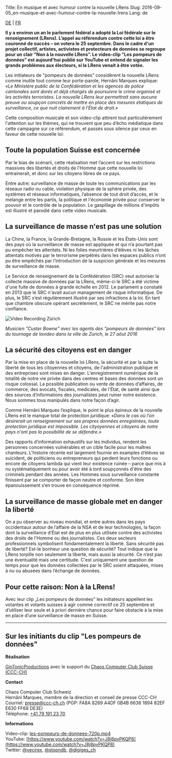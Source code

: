 Title: En musique et avec humour contre la nouvelle LRens
Slug: 2016-09-05_en-musique-et-avec-humour-contre-la-nouvelle-lrens
Lang: de

[DE](2016-09-05_mit_musik_und_humor_gegen_das_neue_ndg.html) | [FR](2016-09-05_en-musique-et-avec-humour-contre-la-nouvelle-lrens.html)

**Il y a environ un an le parlement fédéral a adopté la Loi fédérale sur le
renseignement (LRens). L’appel au référendum contre cette loi a être couronné
de succès – on votera le 25 septembre. Dans le cadre d'un projet collectif,
artistes, activistes et protecteurs de données se regroupe pour un clair "Non à
la nouvelle LRens”. Le video-clip "Les pompeurs de données” est aujourd'hui
publié sur YouTube et entend de signaler les grands problèmes aux électeurs, si
la LRens venait à être votée.**

Les initiateurs de "pompeurs de données” considèrent la nouvelle LRens
comme inutile tout comme leur porte-parole, Hernâni Marques explique:
*«Le Ministère public de la Confédération et les agences de police
cantonales sont dorés et déjà chargés de poursuivre le crime organisé et
les activités terroristes. La nouvelle LRens leur permettrait sans
aucune preuve ou soupçon concrets de mettre en place des mesures
étatiques de surveillance, ce que nuit clairement à l'État de droit.»*

Cette composition musicale et son video-clip attirent tout
particulièrement l'attention sur les thèmes, qui ne trouvent que peu
d’écho médiatique dans cette campagne sur ce référendum, et passés sous
silence par ceux en faveur de cette nouvelle loi:

## Toute la population Suisse est concernée

Par le bias de scénarii, cette réalisation met l’accent sur les
restrictions massives des libertés et droits de l'Homme que cette
nouvelle loi entrainerait, et donc sur les citoyens libres de ce pays.

Entre autre: surveillance de masse de toute les communications par les
réseaux radio ou cable, violation physique de la sphère privée, des
systèmes et réseaux informatiques, l’absence de tout droit d’accès, et
le melange entre les partis, la politique et l'économie privée pour
conserver le pouvoir et le contrôle de la population. Le gaspillage de
millions d'impôts est illustré et parodié dans cette video musicale.

## La surveillance de masse n'est pas une solution

La Chine, la France, la Grande-Bretagne, la Russie et les États-Unis
sont des pays où la surveillance de masse est appliquée et qui n’a
pourtant pas pu empêcher les attentats. Ni les folies meurtrières
d’élèves ni les lâches attentats motivés par le terrorisme perpétrés
dans les espaces publics n’ont pu être empêchés par l’introduction de la
suspicion générale et les mesures de surveillance de masse.

Le Service de renseignement de la Confédération (SRC) veut autoriser la
collecte massive de données par la LRens, même-ci le SRC a été victime
d'une fuite de données à grande échelle en 2012. Le parlament a constaté
en 2013 que le SRC n'avait aucun management de risque informatique. De
plus, le SRC s’est régulièrement illustré par ses infractions à la loi.
En tant que chambre obscure opérant secrètement, le SRC ne mérite pas
notre confiance.

![Video Recording Zürich](images/datensauger.jpg)

*Musicien "Custer Bowne" avec les agents des "pompeurs de données” lors du
tournage de lavideo dans la ville de Zurich, le 27 aôut 2016*

## La sécurité des citoyens est en danger

Par la mise en place de la nouvelle loi LRens, la sécurité et par la suite la
liberté de  tous les citoyennes et citoyens, de l'administration publique et
des entreprises sont mises en danger.  L'enregistrement numérique de la
totalité de notre vie privée dans des centres et bases des données sont un
risque colossal. La possible publication ou vente de données d’affaires, de
commerce, des avocats, fiscales, medicales, de l'État, de santé ainsi que des
sources d’informations des journalistes peut ruiner notre existence. Nous
sommes tous manipulés dans notre façon d’agir.

Comme Hernâni Marques l’explique, le point le plus épineux de la
nouvelle LRens est le manque total de protection juridique: *«Dans le cas
où l'on désirerait un renseignement sur ses propres données
enregistrées, toute protection juridique est impossible. Les cityoyennes
et citoyens de notre pays n'ont pas la possibilité de se
défendre.»*

Des rapports d’information exhaustifs sur les individus, rendent les
personnes concernées vulnérables et un cible facile pour les maîtres
chanteurs. L'histoire récente est largement fournie en examples d’élèves
se suicident, de politiciens ou entrepreneurs qui perdent leurs
fonctions ou encore de citoyens lambda qui vient leur existence ruinée –
parce que mis à nu systématiquement ou pour avoir été à tord soupçonnés
d'être des criminels pendant des années. Les Hommes sous surveillance
constante finissent par se comporter de façon neutre et  conforme. Son
libre épanouissement s’en trouve en conséquence réprimé.

## La surveillance de masse globale met en danger la liberté

On a pu observer au niveau mondial, et entre autres dans les pays occidentaux
autour de l’affaire de la NSA et de leur technologies, la façon dont la
surveillance d’État est de plus en plus utilisée contre des activistes des
droits de l'Homme ou des journalistes. Ces deux secteurs professionnels
symbolisent fondamentalement la liberté. Sans sécurité pas de liberté? Est-le
bonheur une question de sécurité? Tout indique que la LRens torpille non
seulement la liberté, mais aussi la sécurité. Ce n’est pas une éventualité mais
une certitude. C'est uniquement une question de temps pour que les données
collectées par le SRC soient attaquées, mises à nu ou abusées dans l’échange de
données.

## Pour cette raison: Non à la LRens!

Avec leur clip „Les pompeurs de données" les initiateurs appellent les
votantes et votants suisses à agir comme correctif ce 25 septembre et
d’utiliser leur seule et à priori dernière chance pour faire obstacle à
la mise en place d’une surveillance de masse en Suisse.

<hr>

## Sur les initiants du clip "Les pompeurs de données"

**Réalisation**

[GinTonicProductions](https://twitter.com/gintonicprods) avec le support du
[Chaos Computer Club Suisse (CCC-CH)](https://www.ccc-ch.ch/)

**Contact**

Chaos Computer Club Schweiz<br>
Hernâni Marques, membre de la direction et conseil de presse CCC-CH<br>
Courriel: [presse@ccc-ch.ch](mailto:presse@ccc-ch.ch) (PGP: FA8A 8269 A4DF 0B4B 6636 1894 82EF E630 FF68 DE3E)<br>
Téléphone: [+41 79 191 23 70](tel:+41791912370)

**Informations**

Video-clip: [les-pompeurs-de-donnees-720p.mp4](https://stopndb.ch/material/videos/les-pompeurs-de-donnees-720p.mp4)<br>
YouTube: [https://www.youtube.com/watch?v=J8j8pvPKQP8](https://www.youtube.com/watch?v=J8j8pvPKQP8)<br>
Twitter: [@vecirex](https://twitter.com/vecirex), [@stopndb](https://twitter.com/stopndb), [@digiges\_ch](https://twitter.com/digiges_ch)
